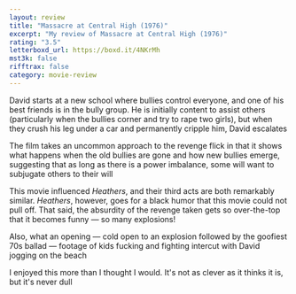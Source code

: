 ```yaml
---
layout: review
title: "Massacre at Central High (1976)"
excerpt: "My review of Massacre at Central High (1976)"
rating: "3.5"
letterboxd_url: https://boxd.it/4NKrMh
mst3k: false
rifftrax: false
category: movie-review
---
```


David starts at a new school where bullies control everyone, and one of his best friends is in the bully group. He is initially content to assist others (particularly when the bullies corner and try to rape two girls), but when they crush his leg under a car and permanently cripple him, David escalates

The film takes an uncommon approach to the revenge flick in that it shows what happens when the old bullies are gone and how new bullies emerge, suggesting that as long as there is a power imbalance, some will want to subjugate others to their will

This movie influenced <i>Heathers</i>, and their third acts are both remarkably similar. <i>Heathers</i>, however, goes for a black humor that this movie could not pull off. That said, the absurdity of the revenge taken gets so over-the-top that it becomes funny — so many explosions!

Also, what an opening — cold open to an explosion followed by the goofiest 70s ballad — footage of kids fucking and fighting intercut with David jogging on the beach

I enjoyed this more than I thought I would. It's not as clever as it thinks it is, but it's never dull
